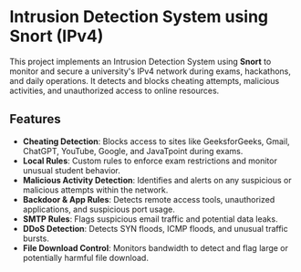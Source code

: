 # Intrusion Detection System using Snort (IPv4)

This project implements an Intrusion Detection System using **Snort** to monitor and secure a university's IPv4 network during exams, hackathons, and daily operations. It detects and blocks cheating attempts, malicious activities, and unauthorized access to online resources.

## Features
- **Cheating Detection**: Blocks access to sites like GeeksforGeeks, Gmail, ChatGPT, YouTube, Google, and JavaTpoint during exams.
- **Local Rules**: Custom rules to enforce exam restrictions and monitor unusual student behavior.
- **Malicious Activity Detection**: Identifies and alerts on any suspicious or malicious attempts within the network.
- **Backdoor & App Rules**: Detects remote access tools, unauthorized applications, and suspicious port usage.
- **SMTP Rules**: Flags suspicious email traffic and potential data leaks.
- **DDoS Detection**: Detects SYN floods, ICMP floods, and unusual traffic bursts.
- **File Download Control**: Monitors bandwidth to detect and flag large or potentially harmful file download.
